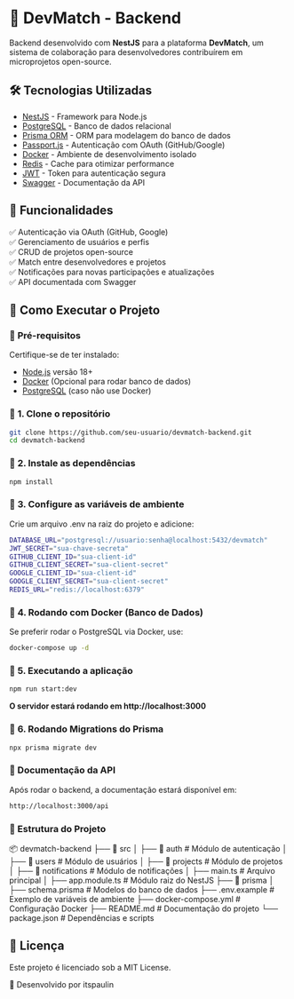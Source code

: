 # 🚀 DevMatch - Backend

Backend desenvolvido com **NestJS** para a plataforma **DevMatch**, um sistema de colaboração para desenvolvedores contribuírem em microprojetos open-source.

## 🛠 Tecnologias Utilizadas
- [NestJS](https://nestjs.com/) - Framework para Node.js
- [PostgreSQL](https://www.postgresql.org/) - Banco de dados relacional
- [Prisma ORM](https://www.prisma.io/) - ORM para modelagem do banco de dados
- [Passport.js](http://www.passportjs.org/) - Autenticação com OAuth (GitHub/Google)
- [Docker](https://www.docker.com/) - Ambiente de desenvolvimento isolado
- [Redis](https://redis.io/) - Cache para otimizar performance
- [JWT](https://jwt.io/) - Token para autenticação segura
- [Swagger](https://swagger.io/) - Documentação da API

## 📌 Funcionalidades
✅ Autenticação via OAuth (GitHub, Google)  
✅ Gerenciamento de usuários e perfis  
✅ CRUD de projetos open-source  
✅ Match entre desenvolvedores e projetos  
✅ Notificações para novas participações e atualizações  
✅ API documentada com Swagger  

## 🚀 Como Executar o Projeto

### 🔹 **Pré-requisitos**
Certifique-se de ter instalado:
- [Node.js](https://nodejs.org/) versão 18+
- [Docker](https://www.docker.com/get-started) (Opcional para rodar banco de dados)
- [PostgreSQL](https://www.postgresql.org/) (caso não use Docker)

### 🔹 **1. Clone o repositório**
```bash
git clone https://github.com/seu-usuario/devmatch-backend.git
cd devmatch-backend
````

### 🔹 **2. Instale as dependências**
````bash
npm install
````
### 🔹 **3. Configure as variáveis de ambiente**
Crie um arquivo .env na raiz do projeto e adicione:
````bash
DATABASE_URL="postgresql://usuario:senha@localhost:5432/devmatch"
JWT_SECRET="sua-chave-secreta"
GITHUB_CLIENT_ID="sua-client-id"
GITHUB_CLIENT_SECRET="sua-client-secret"
GOOGLE_CLIENT_ID="sua-client-id"
GOOGLE_CLIENT_SECRET="sua-client-secret"
REDIS_URL="redis://localhost:6379"
````

### 🔹 **4. Rodando com Docker (Banco de Dados)**
Se preferir rodar o PostgreSQL via Docker, use:
````bash
docker-compose up -d
````

### 🔹 **5. Executando a aplicação**
````bash
npm run start:dev
````

**O servidor estará rodando em http://localhost:3000**

### 🔹 **6. Rodando Migrations do Prisma**
````bash
npx prisma migrate dev
````

### 📜 Documentação da API
Após rodar o backend, a documentação estará disponível em:
````bash
http://localhost:3000/api
````

### 📂 Estrutura do Projeto
📦 devmatch-backend
├── 📂 src
│   ├── 📂 auth           # Módulo de autenticação
│   ├── 📂 users          # Módulo de usuários
│   ├── 📂 projects       # Módulo de projetos
│   ├── 📂 notifications  # Módulo de notificações
│   ├── main.ts           # Arquivo principal
│   ├── app.module.ts     # Módulo raiz do NestJS
├── 📂 prisma
│   ├── schema.prisma     # Modelos do banco de dados
├── .env.example          # Exemplo de variáveis de ambiente
├── docker-compose.yml    # Configuração Docker
├── README.md             # Documentação do projeto
└── package.json          # Dependências e scripts

## 📄 Licença
Este projeto é licenciado sob a MIT License.

🚀 Desenvolvido por itspaulin

